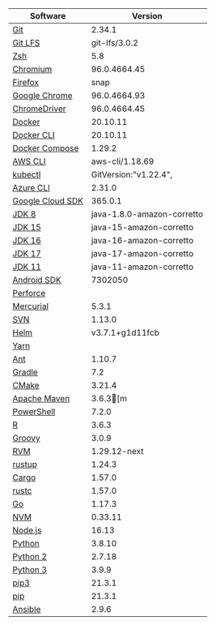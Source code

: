 [//]: # (title: Preinstalled Software on TeamCity Cloud Ubuntu Agents)
[//]: # (auxiliary-id: Preinstalled Software on TeamCity Cloud Ubuntu Agents)

<chunk id="ubuntu-jb-agents">

|Software|Version|
|---|---|
|[Git](https://git-scm.com/)|2.34.1|
|[Git LFS](https://git-lfs.github.com/)|git-lfs/3.0.2|
|[Zsh](https://www.zsh.org/)|5.8|
|[Chromium](https://www.chromium.org/)|96.0.4664.45|
|[Firefox](https://www.mozilla.org/en-US/firefox/)|snap|
|[Google Chrome](https://www.google.com/chrome/)|96.0.4664.93|
|[ChromeDriver](https://chromedriver.chromium.org/)|96.0.4664.45|
|[Docker](https://www.docker.com/)|20.10.11|
|[Docker CLI](https://docs.docker.com/engine/reference/commandline/cli/)|20.10.11|
|[Docker Compose](https://docs.docker.com/compose/)|1.29.2|
|[AWS CLI](https://aws.amazon.com/cli/)|aws-cli/1.18.69|
|[kubectl](https://kubernetes.io/docs/tasks/tools/#kubectl)|GitVersion:"v1.22.4",|
|[Azure CLI](https://docs.microsoft.com/en-us/cli/azure/)|2.31.0|
|[Google Cloud SDK](https://cloud.google.com/sdk)|365.0.1|
|[JDK 8](https://docs.aws.amazon.com/corretto/latest/corretto-8-ug/downloads-list.html)|java-1.8.0-amazon-corretto|
|[JDK 15](https://docs.aws.amazon.com/corretto/latest/corretto-15-ug/downloads-list.html)|java-15-amazon-corretto|
|[JDK 16](https://docs.aws.amazon.com/corretto/latest/corretto-16-ug/downloads-list.html)|java-16-amazon-corretto|
|[JDK 17](https://docs.aws.amazon.com/corretto/latest/corretto-17-ug/downloads-list.html)|java-17-amazon-corretto|
|[JDK 11](https://docs.aws.amazon.com/corretto/latest/corretto-11-ug/downloads-list.html)|java-11-amazon-corretto|
|[Android SDK](https://developer.android.com/studio/command-line)|7302050|
|[Perforce](https://www.perforce.com/)||
|[Mercurial](https://www.mercurial-scm.org/)|5.3.1|
|[SVN](https://subversion.apache.org/)|1.13.0|
|[Helm](https://helm.sh/)|v3.7.1+g1d11fcb|
|[Yarn](https://yarnpkg.com/)||
|[Ant](https://ant.apache.org/)|1.10.7|
|[Gradle](https://gradle.org/)|7.2|
|[CMake](https://cmake.org/)|3.21.4|
|[Apache Maven](https://maven.apache.org/)|3.6.3[m|
|[PowerShell](https://docs.microsoft.com/en-us/powershell/)|7.2.0|
|[R](https://www.r-project.org/)|3.6.3|
|[Groovy](https://groovy-lang.org/)|3.0.9|
|[RVM](https://rvm.io/)|1.29.12-next|
|[rustup](https://rustup.rs/)|1.24.3|
|[Cargo](https://doc.rust-lang.org/cargo/)|1.57.0|
|[rustc](https://doc.rust-lang.org/rustc/what-is-rustc.html)|1.57.0|
|[Go](https://golang.org/)|1.17.3|
|[NVM](https://github.com/nvm-sh/nvm)|0.33.11|
|[Node.js](https://nodejs.org/en/)|16.13|
|[Python](https://www.python.org/)|3.8.10|
|[Python 2](https://www.python.org/downloads/)|2.7.18|
|[Python 3](https://www.python.org/downloads/)|3.9.9|
|[pip3](https://pip.pypa.io/en/stable/)|21.3.1|
|[pip](https://pip.pypa.io/en/stable/)|21.3.1|
|[Ansible](https://www.ansible.com/)|2.9.6|

</chunk> 
